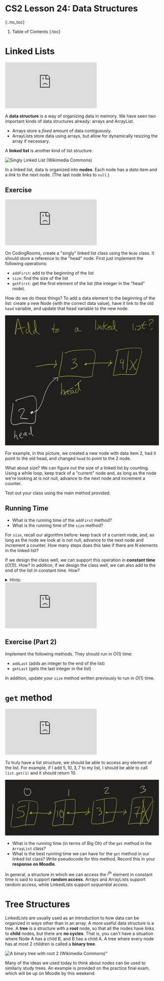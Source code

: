 # CS2 Lesson 24: Data Structures
{:.no_toc}

1. Table of Contents
{:toc}

# Linked Lists

<div class="youtube-container">
<iframe src="https://www.youtube.com/embed/DZ21H6nq-Zo" title="YouTube video player" frameborder="0" allow="accelerometer; autoplay; clipboard-write; encrypted-media; gyroscope; picture-in-picture" allowfullscreen></iframe>
</div>

A **data structure** is a way of organizing data in memory. We have seen two important kinds of data structures already: arrays and ArrayList.

* Arrays store a *fixed* amount of data contiguously.
* ArrayLists store data using arrays, but allow for dynamically resizing the array if necessary.

A **linked list** is another kind of list structure.

<img src="https://upload.wikimedia.org/wikipedia/commons/6/6d/Singly-linked-list.svg" alt="Singly Linked List (Wikimedia Commons)" />

In a linked list, data is organized into **nodes**. Each node has a *data* item and a *link* to the next node. (The last node links to `null`.)

## Exercise

<div class="youtube-container">
<iframe src="https://www.youtube.com/embed/hWKcyIT-5GM" title="YouTube video player" frameborder="0" allow="accelerometer; autoplay; clipboard-write; encrypted-media; gyroscope; picture-in-picture" allowfullscreen></iframe>
</div>

On CodingRooms, create a "singly" linked list class using the `Node` class. It should store a reference to the "head" node. First just implement the following operations:

* `addFirst`: add to the beginning of the list
* `size`: find the size of the list
* `getFirst`: get the first element of the list (the integer in the "head" node).

How do we do these things? To add a data element to the beginning of the list: create a new Node (with the correct data value), have it link to the old `head` variable, and update that head variable to the new node.

<img class="noreverse" src="linked-list-add.jpeg" alt="Adding 2 to a linked list" />

For example, in this picture, we created a new node with data item 2, had it point to the old head, and changed `head` to point to the 2 node.

What about size? We can figure out the size of a linked list by counting. Using a while loop, keep track of a "current" node and, as long as the node we're looking at is not null, advance to the next node and increment a counter.

Test out your class using the main method provided.

## Running Time

* What is the running time of the `addFirst` method?
* What is the running time of the `size` method?

For `size`, recall our algorithm before: keep track of a current node, and, as long as the node we look at is not null, advance to the next node and increment a counter. How many steps does this take if there are $N$ elements in the linked list?

If we design the class well, we can support this operation in **constant time** ($O(1)$). How? In addition, if we design the class well, we can also add to the end of the list in constant time. How?

<details>
    <summary>Hints:</summary>
    <p>The idea, for both of these, is to store extra information in the Linked List class. Instead of just storing the first Node, what else could we store?</p>
    <details>
        <summary>Still stuck?</summary>
        <p>Keep track of the "size" of the list (starting at 0, and adding to it every time you add to the list), and the "end" of the list (usually called the "tail").</p>
    </details>
</details>

<div class="youtube-container">
<iframe src="https://www.youtube.com/embed/m1iK1BGYC5E" title="YouTube video player" frameborder="0" allow="accelerometer; autoplay; clipboard-write; encrypted-media; gyroscope; picture-in-picture" allowfullscreen></iframe>
</div>

## Exercise (Part 2)

Implement the following methods. They should run in $O(1)$ time:

* `addLast` (adds an integer to the end of the list)
* `getLast` (gets the last integer in the list)

In addition, update your `size` method written previously to run in $O(1)$ time.

# `get` method

<div class="youtube-container">
<iframe src="https://www.youtube.com/embed/BPcLuOb_SVc" title="YouTube video player" frameborder="0" allow="accelerometer; autoplay; clipboard-write; encrypted-media; gyroscope; picture-in-picture" allowfullscreen></iframe>
</div>

To truly have a list structure, we should be able to access any element of the list. For example, if I add $5, 10, 3, 7$ to my list, I should be able to call `list.get(1)` and it should return $10$.

<img class="noreverse" src="list-get-1.jpeg" alt="Linked List with 5 -> 10 -> 3 -> 7" />

* What is the running time (in terms of Big Oh) of the `get` method in the `ArrayList` class?
* What is the best running time we can have for the `get` method in our linked list class? Write pseudocode for this method. Record this in your **response on Moodle**.

In general, a structure in which we can access the $i^{\text{th}}$ element in constant time is said to support **random access**. Arrays and ArrayLists support random access, while LinkedLists support *sequential* access.

# Tree Structures

LinkedLists are usually used as an introduction to how data can be organized in ways other than in an array. A more useful data structure is a tree. A **tree** is a structure with a **root** node, so that all the nodes have links to **child** nodes, but there are **no cycles**. That is, you can't have a situation where Node A has a child B, and B has a child A. A tree where every node has at most $2$ children is called a **binary tree**.

<img src="https://upload.wikimedia.org/wikipedia/commons/f/f7/Binary_tree.svg" alt="A binary tree with root 2 (Wikimedia Commons)" />"

Many of the ideas we used today to think about nodes can be used to similarly study trees. An example is provided on the practice final exam, which will be up on Moodle by this weekend.
